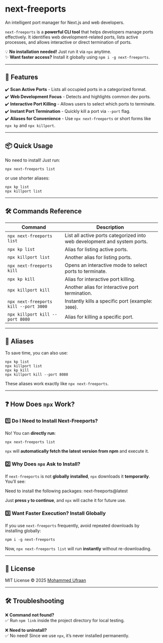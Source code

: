 # next-freeports
An intelligent port manager for Next.js and web developers.

``next-freeports`` is a **powerful CLI tool** that helps developers manage ports effectively. It identifies web development-related ports, lists active processes, and allows interactive or direct termination of ports.

💡 **No installation needed!** Just run it via ``npx`` anytime.  
✨ **Want faster access?** Install it globally using ``npm i -g next-freeports``.

---

## 📌 Features

✔️ **Scan Active Ports** - Lists all occupied ports in a categorized format.  
✔️ **Web Development Focus** - Detects and highlights common dev ports.  
✔️ **Interactive Port Killing** - Allows users to select which ports to terminate.  
✔️ **Instant Port Termination** - Quickly kill a port via ``--port`` flag.  
✔️ **Aliases for Convenience** - Use ``npx next-freeports`` or short forms like ``npx kp`` and ``npx killport``.  

---

## 📦 Quick Usage

No need to install! Just run:

`` npx next-freeports list ``

or use shorter aliases:

`` npx kp list ``  
`` npx killport list ``

---

## 🛠 Commands Reference

| Command | Description |
|---------|-------------|
| ``npx next-freeports list`` | List all active ports categorized into web development and system ports. |
| ``npx kp list`` | Alias for listing active ports. |
| ``npx killport list`` | Another alias for listing ports. |
| ``npx next-freeports kill`` | Opens an interactive mode to select ports to terminate. |
| ``npx kp kill`` | Alias for interactive port killing. |
| ``npx killport kill`` | Another alias for interactive port termination. |
| ``npx next-freeports kill --port 3000`` | Instantly kills a specific port (example: ``3000``). |
| ``npx killport kill --port 8080`` | Alias for killing a specific port. |

---

## 🔄 Aliases

To save time, you can also use:  

`` npx kp list ``  
`` npx killport list ``  
`` npx kp kill ``  
`` npx killport kill --port 8080 ``

These aliases work exactly like ``npx next-freeports``.

---

## ❓ How Does ``npx`` Work?

### **1️⃣ Do I Need to Install Next-Freeports?**
No! You can **directly run**:

`` npx next-freeports list ``

``npx`` will **automatically fetch the latest version from npm** and execute it.

### **2️⃣ Why Does ``npx`` Ask to Install?**
If ``next-freeports`` is not **globally installed**, ``npx`` downloads it **temporarily**. You’ll see:

Need to install the following packages: next-freeports@latest

Just **press ``y`` to continue**, and ``npx`` will cache it for future use.

### **3️⃣ Want Faster Execution? Install Globally**
If you use ``next-freeports`` frequently, avoid repeated downloads by installing globally:

`` npm i -g next-freeports ``

Now, ``npx next-freeports list`` will run **instantly** without re-downloading.

---

## 📜 License

MIT License © 2025 [Mohammed Ufraan](https://github.com/moroii69)

---

## 🛠 Troubleshooting

❌ **Command not found?**  
✅ Run ``npm link`` inside the project directory for local testing.

❌ **Need to uninstall?**  
✅ No need! Since we use ``npx``, it’s never installed permanently.

